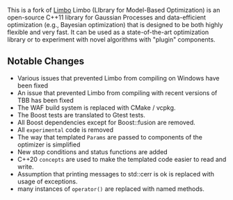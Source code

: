 This is a fork of [Limbo](https://github.com/resibots)
Limbo (LIbrary for Model-Based Optimization) is an open-source C++11 library for Gaussian Processes and data-efficient optimization (e.g., Bayesian optimization) that is designed to be both highly flexible and very fast. It can be used as a state-of-the-art optimization library or to experiment with novel algorithms with "plugin" components.

Notable Changes
------------------------
 - Various issues that prevented Limbo from compiling on Windows have been fixed
 - An issue that prevented Limbo from compiling with recent versions of TBB has been fixed
 - The WAF build system is replaced with CMake / vcpkg.
 - The Boost tests are translated to Gtest tests.
 - All Boost dependencies except for Boost::fusion are removed.
 - All `experimental` code is removed
 - The way that templated `Params` are passed to components of the optimizer is simplified
 - New stop conditions and status functions are added
 - C++20 `concepts` are used to make the templated code easier to read and write.
 - Assumption that printing messages to std::cerr is ok is replaced with usage of exceptions.
 - many instances of `operator()` are replaced with named methods.

